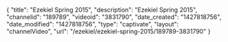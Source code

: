 {
    "title": "Ezekiel Spring 2015",
    "description": "Ezekiel Spring 2015",
    "channelid": "189789",
    "videoid": "3831790",
    "date_created": "1427818756",
    "date_modified": "1427818756",
    "type": "captivate",
    "layout": "channelVideo",
    "url": "\/ezekiel\/ezekiel-spring-2015\/189789-3831790"
}